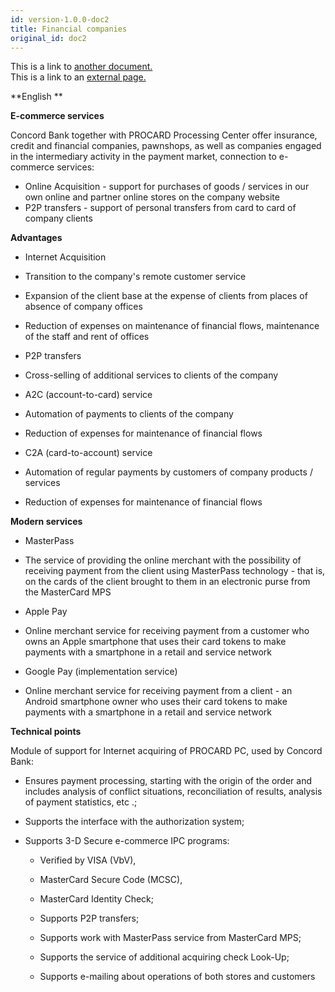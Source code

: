 ```yaml
---
id: version-1.0.0-doc2
title: Financial companies
original_id: doc2
---
```


This is a link to [another document.](doc3.md)  
This is a link to an [external page.](http://www.example.com)

**English **


**E-commerce services**

Concord Bank together with PROCARD Processing Center offer insurance, credit and financial companies, pawnshops, as well as companies engaged in the intermediary activity in the payment market, connection to e-commerce services:
- Online Acquisition - support for purchases of goods / services in our own online and partner online stores on the company website
- P2P transfers - support of personal transfers from card to card of company clients

**Advantages**

- Internet Acquisition

- Transition to the company's remote customer service

- Expansion of the client base at the expense of clients from places of absence of company offices

- Reduction of expenses on maintenance of financial flows, maintenance of the staff and rent of offices

- P2P transfers

- Cross-selling of additional services to clients of the company

- A2C (account-to-card) service

- Automation of payments to clients of the company

- Reduction of expenses for maintenance of financial flows

- C2A (card-to-account) service

- Automation of regular payments by customers of company products / services

- Reduction of expenses for maintenance of financial flows

**Modern services**

- MasterPass

- The service of providing the online merchant with the possibility of receiving payment from the client using MasterPass technology - that is, on the cards of the client brought to them in an electronic purse from the MasterCard MPS

- Apple Pay

- Online merchant service for receiving payment from a customer who owns an Apple smartphone that uses their card tokens to make payments with a smartphone in a retail and service network

- Google Pay (implementation service)

- Online merchant service for receiving payment from a client - an Android smartphone owner who uses their card tokens to make payments with a smartphone in a retail and service network

**Technical points**

Module of support for Internet acquiring of PROCARD PC, used by Concord Bank:

- Ensures payment processing, starting with the origin of the order and includes analysis of conflict situations, reconciliation of results, analysis of payment statistics, etc .;

- Supports the interface with the authorization system;

- Supports 3-D Secure e-commerce IPC programs:

    - Verified by VISA (VbV),

    - MasterCard Secure Code (MCSC),

    - MasterCard Identity Check;

    - Supports P2P transfers;

    - Supports work with MasterPass service from MasterCard MPS;

    - Supports the service of additional acquiring check Look-Up;

    - Supports e-mailing about operations of both stores and customers